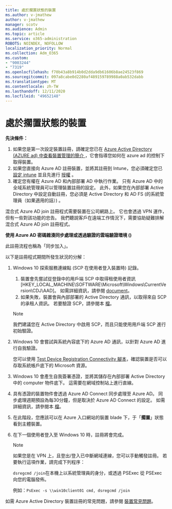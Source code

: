 ```yaml
---
title: 處於擱置狀態的裝置
ms.author: v-jmathew
author: v-jmathew
manager: scotv
ms.audience: Admin
ms.topic: article
ms.service: o365-administration
ROBOTS: NOINDEX, NOFOLLOW
localization_priority: Normal
ms.collection: Adm_O365
ms.custom:
- "9003244"
- "7319"
ms.openlocfilehash: f70b43a8b914b0d2dda9db61606b8ae24523f869
ms.sourcegitcommit: 097a8cabe0d2280af489159789988a0ab532dabb
ms.translationtype: MT
ms.contentlocale: zh-TW
ms.lasthandoff: 12/11/2020
ms.locfileid: "49652148"
---
```

# <a name="device-in-pending-state"></a>處於擱置狀態的裝置

**先決條件：**

1. 如果您是第一次設定裝置註冊，請確定您已在 [Azure Active Directory (AZURE ad) 中查看裝置管理的簡介 ](https://docs.microsoft.com/azure/active-directory/devices/overview?WT.mc_id=Portal-Microsoft_Azure_Support) ，它會指導您如何在 azure ad 的控制下取得裝置。
2. 如果您直接向 Azure AD 註冊裝置，並將其註冊到 Intune，您必須確定您已 [設定 intune](https://docs.microsoft.com/mem/intune/enrollment/device-enrollment?WT.mc_id=Portal-Microsoft_Azure_Support) 並且先進行 [授權](https://docs.microsoft.com/mem/intune/fundamentals/licenses-assign?WT.mc_id=Portal-Microsoft_Azure_Support) 。
3. 確定您有權在 Azure AD 和內部部署 AD 中執行作業。 只有 Azure AD 中的全域系統管理員可以管理裝置註冊的設定。 此外，如果您在內部部署 Active Directory 中設定自動註冊，您必須是 Active Directory 和 AD FS (的系統管理員（如果適用的話）) 。

混合式 Azure AD join 註冊程式需要裝置在公司網路上。 它也會透過 VPN 運作，但有一些對該功能的忠告。 我們聽說客戶在遠端工作情況下，需要協助疑難排解混合式 Azure AD join 註冊程式。

**使用 Azure AD 密碼雜湊同步處理或透過驗證的雲端驗證環境 ()**

此註冊流程也稱為「同步加入」。

以下是註冊程式期間所發生狀況的分解：

1. Windows 10 探索服務連線點 (SCP 在使用者登入裝置時) 記錄。

    1. 裝置會先嘗試從登錄中的用戶端 SCP 中取得租使用者資訊 [HKEY_LOCAL_MACHINE\SOFTWARE\Microsoft\Windows\CurrentVersion\CDJ\AAD]。 如需詳細資訊，請參閱 [document](https://docs.microsoft.com/azure/active-directory/devices/hybrid-azuread-join-control)。
    1. 如果失敗，裝置會與內部部署的 Active Directory 通訊，以取得來自 SCP 的承租人資訊。 若要驗證 SCP，請參閱本 [檔](https://docs.microsoft.com/azure/active-directory/devices/hybrid-azuread-join-manual#configure-a-service-connection-point)。

    > [!NOTE]
    > 我們建議您在 Active Directory 中啟用 SCP，而且只能使用用戶端 SCP 進行初始驗證。

2. Windows 10 會嘗試與系統內容底下的 Azure AD 通訊，以針對 Azure AD 進行自我驗證。

    您可以使用 [Test Device Registration Connectivity 腳本](https://gallery.technet.microsoft.com/Test-Device-Registration-3dc944c0)，確認裝置是否可以存取系統帳戶底下的 Microsoft 資源。

3. Windows 10 會產生自我簽署憑證，並將其儲存在內部部署 Active Directory 中的 computer 物件底下。 這需要在網域控制站上進行直線。

4. 具有憑證的裝置物件會透過 Azure AD Connect 同步處理至 Azure AD。 同步處理週期預設為每30分鐘，但是取決於 Azure AD Connect 的設定。 如需詳細資訊，請參閱本 [檔](https://docs.microsoft.com/azure/active-directory/hybrid/how-to-connect-sync-configure-filtering#organizational-unitbased-filtering)。

5. 在此階段，您應該可以在 Azure 入口網站的裝置 blade 下，于「**擱置**」狀態看到主體裝置。

6. 在下一個使用者登入至 Windows 10 時，註冊將會完成。

    > [!NOTE]
    > 如果您是在 VPN 上，且登出/登入已中斷網域連線，您可以手動觸發註冊。 若要執行這項作業，請完成下列程序：
    >
    > `dsregcmd /join`在本機上以系統管理員的身分，或透過 PSExec 從 PSExec 向您的電腦發佈。
    >
    > 例如：`PsExec -s \\win10client01 cmd, dsregcmd /join`

如需 Azure Active Directory 裝置註冊的常見問題，請參閱 [裝置常見問題](https://docs.microsoft.com/azure/active-directory/devices/faq)。
